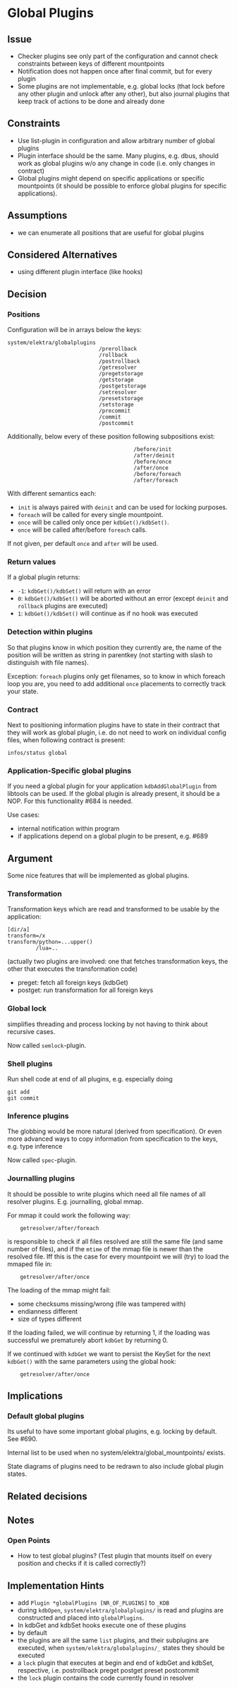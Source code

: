 # Global Plugins

## Issue

- Checker plugins see only part of the configuration and cannot check
  constraints between keys of different mountpoints
- Notification does not happen once after final commit, but for every
  plugin
- Some plugins are not implementable, e.g. global locks (that lock
  before any other plugin and unlock after any other), but also
  journal plugins that keep track of actions to be done and already
  done

## Constraints

- Use list-plugin in configuration and allow arbitrary number of global plugins
- Plugin interface should be the same. Many plugins, e.g. dbus, should work
  as global plugins w/o any change in code (i.e. only changes
  in contract)
- Global plugins might depend on specific applications or specific
  mountpoints (it should be possible to enforce global plugins for specific
  applications).

## Assumptions

- we can enumerate all positions that are useful for global plugins

## Considered Alternatives

- using different plugin interface (like hooks)

## Decision

### Positions

Configuration will be in arrays below the keys:

    system/elektra/globalplugins
                                 /prerollback
                                 /rollback
                                 /postrollback
                                 /getresolver
                                 /pregetstorage
                                 /getstorage
                                 /postgetstorage
                                 /setresolver
                                 /presetstorage
                                 /setstorage
                                 /precommit
                                 /commit
                                 /postcommit

Additionally, below every of these position following subpositions
exist:

                                            /before/init
                                            /after/deinit
                                            /before/once
                                            /after/once
                                            /before/foreach
                                            /after/foreach

With different semantics each:

- `init` is always paired with `deinit` and can be used for locking purposes.
- `foreach` will be called for every single mountpoint.
- `once` will be called only once per `kdbGet()/kdbSet()`.
- `once` will be called after/before `foreach` calls.

If not given, per default `once` and `after` will be used.


### Return values

If a global plugin returns:

- `-1`: `kdbGet()/kdbSet()` will return with an error
- `0`: `kdbGet()/kdbSet()` will be aborted without an error
  (except `deinit` and `rollback` plugins are executed)
- `1`: `kdbGet()/kdbSet()` will continue as if no hook was
  executed


### Detection within plugins

So that plugins know in which position they currently are, the name of the position
will be written as string in parentkey (not starting with slash to distinguish with
file names).

Exception: `foreach` plugins only get filenames, so to know in which foreach
loop you are, you need to add additional `once` placements to correctly track your
state.


### Contract

Next to positioning information
plugins have to state in their contract that they will work as global plugin, i.e.
do not need to work on individual config files, when following contract
is present:

    infos/status global



### Application-Specific global plugins

If you need a global plugin for your application `kdbAddGlobalPlugin`
from libtools can be used. If the global plugin is already present,
it should be a NOP. For this functionality #684 is needed.

Use cases:

- internal notification within program
- if applications depend on a global plugin to be present, e.g. #689




## Argument

Some nice features that will be implemented as global plugins.

### Transformation

Transformation keys which are read and transformed to be usable by the application:

    [dir/a]
    transform=/x
    transform/python=...upper()
             /lua=..

(actually two plugins are involved: one that fetches transformation keys, the other
 that executes the transformation code)


- preget: fetch all foreign keys (kdbGet)
- postget: run transformation for all foreign keys


### Global lock

simplifies threading and process locking by not having to think about
recursive cases.

Now called `semlock`-plugin.


### Shell plugins

Run shell code at end of all plugins, e.g. especially doing

    git add
    git commit


### Inference plugins

The globbing would be more natural (derived from specification).
Or even more advanced ways to copy information from specification to the keys, e.g. type inference

Now called `spec`-plugin.

### Journalling plugins

It should be possible to write plugins which need all file names of all resolver plugins.
E.g. journalling, global mmap.

For mmap it could work the following way:

        getresolver/after/foreach

is responsible to check if all files resolved are still the same file (and same number of files),
and if the `mtime` of the mmap file is newer than the resolved file.
Iff this is the case for every mountpoint we will (try) to load the mmaped file in:

        getresolver/after/once

The loading of the mmap might fail:

- some checksums missing/wrong (file was tampered with)
- endianness different
- size of types different

If the loading failed, we will continue by returning 1,
if the loading was successful we prematurely abort `kdbGet` by returning 0.

If we continued with `kdbGet` we want to persist the KeySet for
the next `kdbGet()` with the same parameters using the global hook:

        getresolver/after/once




## Implications

### Default global plugins

Its useful to have some important global plugins, e.g. locking by default.
See #690.

Internal list to be used when no system/elektra/global_mountpoints/ exists.

State diagrams of plugins need to be redrawn to also include global plugin
states.

## Related decisions

## Notes

### Open Points

- How to test global plugins? (Test plugin that mounts itself on every position and checks if it is called correctly?)

## Implementation Hints

- add `Plugin *globalPlugins [NR_OF_PLUGINS]` to `_KDB`
- during `kdbOpen`, `system/elektra/globalplugins/` is read and plugins are constructed and placed into `globalPlugins`.
- In kdbGet and kdbSet hooks execute one of these plugins
- by default
 - the plugins are all the same `list` plugins, and their subplugins are executed, when `system/elektra/globalplugins/_` states they should be executed
 - a `lock` plugin that executes at begin and end of kdbGet and kdbSet, respective, i.e.  postrollback preget postget preset postcommit
 - the `lock` plugin contains the code currently found in resolver

